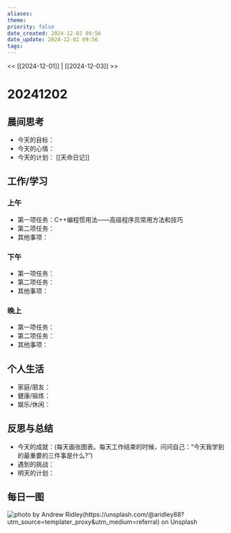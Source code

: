 ```yaml
---
aliases: 
theme: 
priority: false
date_created: 2024-12-02 09:56
date_update: 2024-12-02 09:56
tags:
---
```


<< [[2024-12-01]] | [[2024-12-03]] >>

# 20241202


## 晨间思考
- 今天的目标：
- 今天的心情：
- 今天的计划：
[[天命日记]]
## 工作/学习
### 上午
- 第一项任务：C++编程惯用法——高级程序员常用方法和技巧
- 第二项任务：
- 其他事项：

### 下午
- 第一项任务：
- 第二项任务：
- 其他事项：

### 晚上
- 第一项任务：
- 第二项任务：
- 其他事项：

## 个人生活
- 家庭/朋友：
- 健康/锻炼：
- 娱乐/休闲：

## 反思与总结
- 今天的成就：(每天画张图表。每天工作结束的时候，问问自己：“今天我学到的最重要的三件事是什么?”)
- 遇到的挑战：
- 明天的计划：


## 每日一图

![photo by Andrew Ridley(https://unsplash.com/@aridley88?utm_source=templater_proxy&utm_medium=referral) on Unsplash](https://images.unsplash.com/photo-1451337516015-6b6e9a44a8a3?crop=entropy&cs=srgb&fm=jpg&ixid=M3w2NDU1OTF8MHwxfHJhbmRvbXx8fHx8fHx8fDE3MzMxMTU5MzZ8&ixlib=rb-4.0.3&q=85&w=800&h=800)




